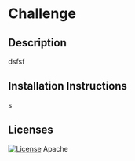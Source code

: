 # Challenge 

  ## Description
  dsfsf

  ## Installation Instructions 
  s

  ## Licenses
  [![License](https://img.shields.io/badge/License-Apache%202.0-blue.svg)](https://opensource.org/licenses/Apache-2.0)
  Apache
